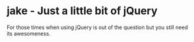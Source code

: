 jake - Just a little bit of jQuery
====

For those times when using jQuery is out of the question but you still need its awesomeness.


